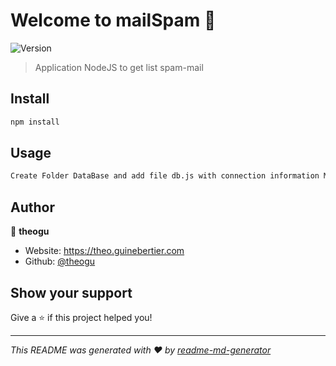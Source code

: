 # Welcome to mailSpam 👋
![Version](https://img.shields.io/badge/version-1.1-blue.svg?cacheSeconds=2592000)

> Application NodeJS to get list spam-mail

## Install

```sh
npm install
```

## Usage

```sh
Create Folder DataBase and add file db.js with connection information MongoDB
```

## Author

👤 **theogu**

* Website: https://theo.guinebertier.com
* Github: [@theogu](https://github.com/theogu)

## Show your support

Give a ⭐️ if this project helped you!


***
_This README was generated with ❤️ by [readme-md-generator](https://github.com/kefranabg/readme-md-generator)_